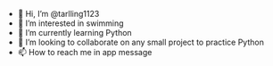 - 👋 Hi, I’m @tarlling1123
- 👀 I’m interested in swimming
- 🌱 I’m currently learning Python
- 💞️ I’m looking to collaborate on any small project to practice Python
- 📫 How to reach me in app message

<!---
tarlling1123/tarlling1123 is a ✨ special ✨ repository because its `README.md` (this file) appears on your GitHub profile.
You can click the Preview link to take a look at your changes.
--->
